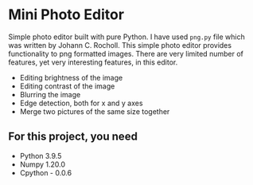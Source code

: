 # Mini Photo Editor

Simple photo editor built with pure Python. I have used `png.py` file which was written by Johann C. Rocholl. This simple photo editor provides functionality to png formatted images. There are very limited number of features, yet very interesting features, in this editor.

- Editing brightness of the image
- Editing contrast of the image
- Blurring the image
- Edge detection, both for x and y axes
- Merge two pictures of the same size together

## For this project, you need

- Python 3.9.5
- Numpy 1.20.0
- Cpython - 0.0.6
